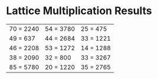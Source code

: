 # Lattice Multiplication Results

|   |   |   |
|---|---|---|
| 70 = 2240 | 54 = 3780 | 25 = 475 |
| 49 = 637 | 44 = 2684 | 33 = 1221 |
| 46 = 2208 | 53 = 1272 | 14 = 1288 |
| 38 = 2090 | 32 = 800 | 33 = 3267 |
| 85 = 5780 | 20 = 1220 | 35 = 2765 |
